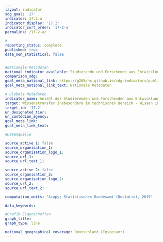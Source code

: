 ```yaml
---
layout: indicator                       
sdg_goal: '17'                       
indicator: 17.2.a                      
indicator_display: '17.2'                       
indicator_sort_order: '17-2-a'                       
permalink: /17-2-a/                       

#                       
reporting_status: complete                       
published: true                       
data_non_statistical: false                       


#Nationale Metadaten                       
national_indicator_available: Studierende und Forschende aus Entwicklungs- und Schwellenländern in Deutschland                       
comparison_sdg:                       
goal_meta_national_link: https://g205dns.github.io/sdg-indicators/public/MetaDe/17.2..pdf
goal_meta_national_link_text: Nationale Metadaten                       

# Globale Metadaten                       
indicator_name: Anzahl der Studierenden und Forschenden aus Entwicklungsländern sowie LDCs pro Jahr                       
target: Wissenstransfer insbesondere im technischen Bereich - Wissen international vermitteln                       
target_id: '17.2'                       
un_designated_tier:                        
un_custodian_agency:                        
goal_meta_link:                        
goal_meta_link_text:                        

#Datenquelle                       

source_active_1: false                       
source_organisation_1:                        
source_organisation_logo_1:                        
source_url_1:                        
source_url_text_1:                        

source_active_2: false                       
source_organisation_2:                        
source_organisation_logo_2:                        
source_url_2:                        
source_url_text_2:                        

computation_units: '&copy; Statistisches Bundesamt (Destatis), 2019'                       

data_keywords:                        

#Grafik Eigenschaften                       
graph_title:                        
graph_type: line                       

national_geographical_coverage: Deutschland (Insgesamt)
---
```

